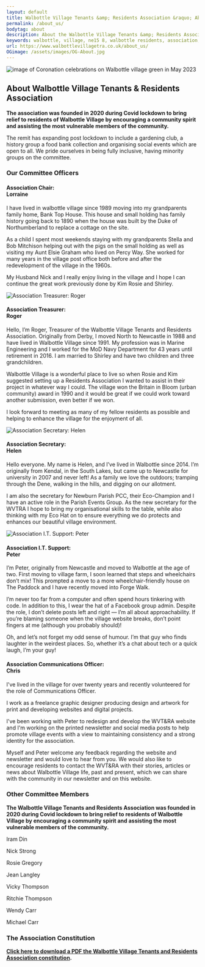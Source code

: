 ```yaml
---
layout: default
title: Walbottle Village Tenants &amp; Residents Association &raquo; About Us
permalink: /about_us/
bodytag: about
description: About the Walbottle Village Tenants &amp; Residents Association, our committee officers and committee members.
keywords: walbottle, village, ne15 8, walbottle residents, association, committee, officers, members
url: https://www.walbottlevillagetra.co.uk/about_us/
OGimage: /assets/images/OG-About.jpg
---
```


<div class="container-fluid">
	<div class="row">
		<div class="mastImg">
			<img src="/assets/images/masthead-about.jpg" class="img-responsive" alt="image of Coronation celebrations on Walbottle village green in May 2023"/>
		</div>
	</div>
</div>

<div class="container-fluid groups"> <!-- /container -->
	<div class="row"> <!-- row -->
		<div class="col-sm-1 col-xs-0"></div>
				<div class="col-sm-10 col-xs-12 mainPanel">
			<div class="row"> <!-- row -->
				<div class="col-xs-12">
					<h2>About Walbottle Village Tenants &amp; Residents Association</h2>
					<p><strong>The association was founded in 2020 during Covid lockdown to bring relief to residents of Walbottle Village by encouraging a community spirit and assisting the most vulnerable members of the community. </strong></p>
					<p>The remit has expanding post lockdown to include a gardening club, a history group a food bank collection and organising social events which are open to all.  We pride ourselves in being fully inclusive, having minority groups on the committee.</p>
				</div>
			</div> <!-- /row -->
			<div class="row"> <!-- row -->
				<div class="col-xs-12">
					<h3>Our Committee Officers</h3>
				</div>
			</div> <!-- /row -->
			<div class="row-eq-height"> <!-- row -->
				<div class="col-md-6 col-xs-12">
					<div class="panelGrey">
						<div class="panelWrap">
							<div class="col-xs-12">
								<h4><strong>Association Chair:</strong> <br>Lorraine</h4>
							</div>
						</div>
						<p>I have lived in walbottle village since 1989 moving into my grandparents family home, Bank Top House. This house and small holding has family history going back to 1890 when the house was built by the Duke of Northumberland to replace a cottage on the site.</p>
						<p>As a child I spent most weekends staying with my grandparents Stella and Bob Mitchison helping out with the pigs on the small holding as well as visiting my Aunt Elsie Graham who lived on Percy Way. She worked for many years in the village post office both before and after the redevelopment of the village in the 1960s.</p>
						<p>My Husband Nick and I really enjoy living in the village and I hope I can continue the great work previously done by Kim Rosie and Shirley.</p>
					</div>
				</div>
				<div class="col-md-6 col-xs-12">
					<div class="panelGrey">
						<div class="panelWrap">
							<div class="col-xs-5">
								<img src="/assets/images/committee-Roger.jpg" alt="Association Treasurer: Roger" class="img-responsive">
							</div>
							<div class="col-xs-7">
								<h4><strong>Association Treasurer:</strong> <br>Roger</h4>
							</div>
						</div>
						<p>Hello, I’m Roger, Treasurer of the Walbottle Village Tenants and Residents Association. Originally from Derby, I moved North to Newcastle in 1988 and have lived in Walbottle Village since 1991. My profession was in Marine Engineering and I worked for the MoD Navy Department for 43 years until retirement in 2016. I am married to Shirley and have two children and three grandchildren.</p>
						<p>Walbottle Village is a wonderful place to live so when Rosie and Kim suggested setting up a Residents Association I wanted to assist in their project in whatever way I could. The village won the Britain in Bloom (urban community) award in 1990 and it would be great if we could work toward another submission, even better if we won.</p>
						<p>I look forward to meeting as many of my fellow residents as possible and helping to enhance the village for the enjoyment of all.</p>
					</div>
				</div>
				<div class="col-md-6 col-xs-12">
					<div class="panelGrey">
						<div class="panelWrap">
							<div class="col-xs-5">
								<img src="/assets/images/committee-Helen.jpg" alt="Association Secretary: Helen" class="img-responsive">
							</div>
							<div class="col-xs-7">
								<h4><strong>Association Secretary:</strong> <br>Helen</h4>
							</div>
						</div>
						<p>Hello everyone. My name is Helen, and I’ve lived in Walbottle since 2014. I’m originally from Kendal, in the South Lakes, but came up to Newcastle for university in 2007 and never left! As a family we love the outdoors; tramping through the Dene, walking in the hills, and digging on our allotment.</p>
						<p>I am also the secretary for Newburn Parish PCC, their Eco-Champion and I have an active role in the Parish Events Group. As the new secretary for the WVTRA I hope to bring my organisational skills to the table, while also thinking with my Eco Hat on to ensure everything we do protects and enhances our beautiful village environment.</p>
					</div>
				</div>
				<div class="col-md-6 col-xs-12">
					<div class="panelGrey">
						<div class="panelWrap">
							<div class="col-xs-5">
								<img src="/assets/images/committee-Peter.jpg" alt="Association I.T. Support: Peter" class="img-responsive">
							</div>
							<div class="col-xs-7">
								<h4><strong>Association I.T. Support:</strong> <br>Peter</h4>
							</div>
						</div>
						<p>I’m Peter, originally from Newcastle and moved to Walbottle at the age of two. First moving to village farm, I soon learned that steps and wheelchairs don’t mix! This prompted a move to a more wheelchair-friendly house on The Paddock and I have recently moved into Forge Walk.</p>
						<p>I’m never too far from a computer and often spend hours tinkering with code. In addition to this, I wear the hat of a Facebook group admin. Despite the role, I don’t delete posts left and right — I’m all about approachability. If you’re blaming someone when the village website breaks, don’t point fingers at me (although you probably should)!</p>
						<p>Oh, and let’s not forget my odd sense of humour. I’m that guy who finds laughter in the weirdest places. So, whether it’s a chat about tech or a quick laugh, I’m your guy!</p>
					</div>
				</div>
			<div class="col-md-6 col-xs-12">
				<div class="panelGrey">
					<div class="panelWrap">
						<div class="col-xs-12">
							<h4><strong>Association Communications Officer:</strong> <br>Chris</h4>
						</div>
					</div>
					<p>I've lived in the village for over twenty years and recently volunteered for the role of Communications Officer.</p>
					<p>I work as a freelance graphic designer producing design and artwork for print and developing websites and
						digital projects.</p>
					<p>I've been working with Peter to redesign and develop the WVT&amp;RA website and I'm working on the printed newsletter and social media posts to help promote village events with a view to maintaining consistency and a strong identity for the association.</p>
					<p>Myself and Peter welcome any feedback regarding the website and newsletter and would love to hear from you. We would also like to encourage residents to contact the WVT&amp;RA with their stories, articles or news about Walbottle Village life, past and present, which we can share with the community in our newsletter and on this website.</p>
				</div>
			</div>
			<div class="col-md-6 col-xs-12"></div>
		</div> <!-- /row -->			
			<div class="row"> <!-- row -->
				<div class="col-xs-12">
					<h3>Other Committee Members</h3>
					<p><strong>The Walbottle Village Tenants and Residents Association was founded in 2020 during Covid lockdown to bring relief to residents of Walbottle Village by encouraging a community spirit and assisting the most vulnerable members of the community. </strong></p>
				</div>
			</div> <!-- /row -->
			<div class="row"> <!-- row -->
				<div class="col-md-3 col-sm-3 col-xs-6">
					<p>Iram Din</p>
					<p>Nick Strong</p>
				</div>
				<div class="col-md-3 col-sm-3 col-xs-6">
					<p>Rosie Gregory</p>
					<p>Jean Langley</p>
				</div>
				<div class="col-md-3 col-sm-3 col-xs-6">
					<p>Vicky Thompson</p>
					<p>Ritchie Thompson</p>
				</div>
				<div class="col-md-3 col-sm-3 col-xs-6">
					<p>Wendy Carr</p>
					<p>Michael Carr</p>
				</div>
			</div> <!-- /row -->
			<div class="row"> <!-- row -->
				<div class="col-xs-12">
					<div class="panelYellow downloadIcon">
						<h3>The Association Constitution</h3>
						<p><strong><a href="/assets/pdf/WVTRA-Constitution-V7.3-DTD-04-05-23.pdf" title="download / view a PDF of the WVT&amp;RA constitution" target="_blank">Click here to download a PDF the Walbottle Village Tenants and Residents Association constitution</a>.</strong></p>
					</div>
				</div>
			</div> <!-- /row -->
		</div>
		<div class="col-sm-1 col-xs-0"></div>
	</div> <!-- /row -->
</div> <!-- /container-fluid -->
